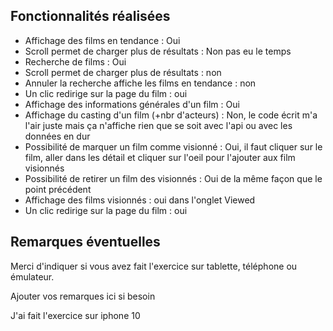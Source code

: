 ## Fonctionnalités réalisées

* Affichage des films en tendance : Oui
* Scroll permet de charger plus de résultats : Non pas eu le temps 
* Recherche de films : Oui 
* Scroll permet de charger plus de résultats : non  
* Annuler la recherche affiche les films en tendance : non
* Un clic redirige sur la page du film : oui 
* Affichage des informations générales d'un film : Oui 
* Affichage du casting d'un film (+nbr d'acteurs) : Non, le code écrit m'a l'air juste mais ça n'affiche rien que se soit avec l'api ou avec les données en dur
* Possibilité de marquer un film comme visionné : Oui, il faut cliquer sur le film, aller dans les détail et cliquer sur l'oeil pour l'ajouter aux film visionnés
* Possibilité de retirer un film des visionnés : Oui de la même façon que le point précédent
* Affichage des films visionnés : oui dans l'onglet Viewed
* Un clic redirige sur la page du film : oui 


## Remarques éventuelles

Merci d'indiquer si vous avez fait l'exercice sur tablette, téléphone ou émulateur. 

Ajouter vos remarques ici si besoin

J'ai fait l'exercice sur iphone 10
